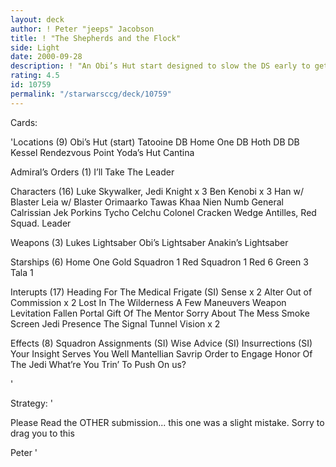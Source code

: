 ```yaml
---
layout: deck
author: ! Peter "jeeps" Jacobson
title: ! "The Shepherds and the Flock"
side: Light
date: 2000-09-28
description: ! "An Obi’s Hut start designed to slow the DS early to get your shepherds out (Ben and Jedi Luke)."
rating: 4.5
id: 10759
permalink: "/starwarsccg/deck/10759"
---
```

Cards: 

'Locations (9)
Obi’s Hut (start)
Tatooine DB
Home One DB
Hoth DB
 DB
Kessel
Rendezvous Point
Yoda’s Hut
Cantina

Admiral’s Orders (1)
I’ll Take The Leader

Characters (16)
Luke Skywalker, Jedi Knight x 3
Ben Kenobi x 3
Han w/ Blaster
Leia w/ Blaster
Orimaarko
Tawas Khaa
Nien Numb
General Calrissian
Jek Porkins
Tycho Celchu
Colonel Cracken
Wedge Antilles, Red Squad. Leader

Weapons (3)
Lukes Lightsaber
Obi’s Lightsaber
Anakin’s Lightsaber

Starships (6)
Home One
Gold Squadron 1
Red Squadron 1
Red 6
Green 3
Tala 1

Interupts (17)
Heading For The Medical Frigate (SI)
Sense x 2
Alter
Out of Commission x 2
Lost In The Wilderness
A Few Maneuvers
Weapon Levitation
Fallen Portal
Gift Of The Mentor
Sorry About The Mess
Smoke Screen
Jedi Presence
The Signal
Tunnel Vision x 2

Effects (8)
Squadron Assignments (SI)
Wise Advice (SI)
Insurrections (SI)
Your Insight Serves You Well
Mantellian Savrip
Order to Engage
Honor Of The Jedi
What’re You Trin’ To Push On us?

'

Strategy: '

Please Read the OTHER submission... this one was a slight mistake.  Sorry to drag you to this

Peter '
